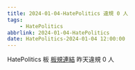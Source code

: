 ```yaml
---
title: 2024-01-04-HatePolitics 違規 0 人
tags:
    - HatePolitics
abbrlink: 2024-01-04-HatePolitics
date: HatePolitics-2024-01-04 12:00:00
---
```

HatePolitics 板 [板規連結](https://www.ptt.cc/bbs/HatePolitics/M.1617115262.A.D60.html)
昨天違規 0 人
